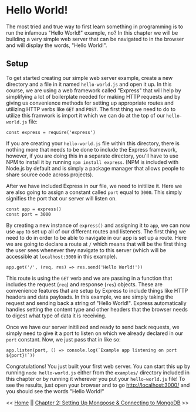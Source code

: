 # Hello World!

The most tried and true way to first learn something in programming is to run the infamous "Hello World!" example, no? In this chapter we will be building a very simple web server that can be navigated to in the browser and will display the words, "Hello World!".

## Setup

To get started creating our simple web server example, create a new directory and a file in it named `hello-world.js` and open it up. In this course, we are using a web framework called "Express" that will help by simplifying a lot of boilerplate needed for making HTTP requests and by giving us convenience methods for setting up appropriate routes and utilizing HTTP verbs like `GET` and `POST`. The first thing we need to do to utilize this framwork is import it which we can do at the top of our `hello-world.js` file:

```
const express = require('express')
```

If you are creating your `hello-world.js` file within this directory, there is nothing more that needs to be done to include the Express framework, however, if you are doing this in a separate directory, you'll have to use NPM to install it by running `npm install express`. (NPM is included with Node.js by default and is simply a package manager that allows people to share source code across projects).

After we have included Express in our file, we need to initilize it. Here we are also going to assign a constant called `port` equal to `3000`. This simply signifies the port that our server will listen on.

```
const app = express()
const port = 3000
```

By creating a new instance of `express()` and assigning it to `app`, we can now use `app` to set up all of our different routes and listeners. The first thing we need to do in order to be able to navigate in our app is set up a route. Here we are going to declare a route at `/` which means that will be the first thing the user sees whenever they navigate to this server (which will be accessible at `localhost:3000` in this example).

```
app.get('/', (req, res) => res.send('Hello World!'))
```

This route is using the `GET` verb and we are passing in a function that includes the request (`req`) and response (`res`) objects. These are convenience features that are setup by Express to include things like HTTP headers and data payloads. In this example, we are simply taking the request and sending back a string of "Hello World!". Express automatically handles setting the content type and other headers that the browser needs to digest what type of data it is receiving.

Once we have our server initilized and ready to send back requests, we simply need to give it a port to listen on which we already declared in our `port` constant. Now, we just pass that in like so:

```
app.listen(port, () => console.log(`Example app listening on port ${port}!`))
```

Congratulations! You just built your first web server. You can start this up by running `node hello-world.js` either from the `examples/` directory included in this chapter or by running it wherever you put your `hello-world.js` file! To see the results, just open your browser and to go [http://localhost:3000/](htto://localhost:3000) and you should see the words "Hello World!"

<< [Home](../README.md) || [Chapter 2: Setting Up Mongoose & Connecting to MongoDB](../Chapter_2/README.md) >>

